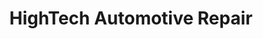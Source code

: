 ---
title: "HighTech Automotive Repair"
url: /cedarville/hightech-automotive-repair/
shop: car repair
---